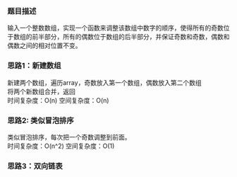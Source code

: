 ### 题目描述
输入一个整数数组，实现一个函数来调整该数组中数字的顺序，使得所有的奇数位于数组的前半部分，所有的偶数位于数组的后半部分，并保证奇数和奇数，偶数和偶数之间的相对位置不变。

### 思路1：新建数组
新建两个数组，遍历array，奇数放入第一个数组，偶数放入第二个数组  
将两个新数组合并，返回  
时间复杂度：O(n)
空间复杂度：O(n)

### 思路2: 类似冒泡排序
类似冒泡排序，每次把一个奇数调整到前面。  
时间复杂度：O(n^2)
空间复杂度：O(1)

### 思路3：双向链表
